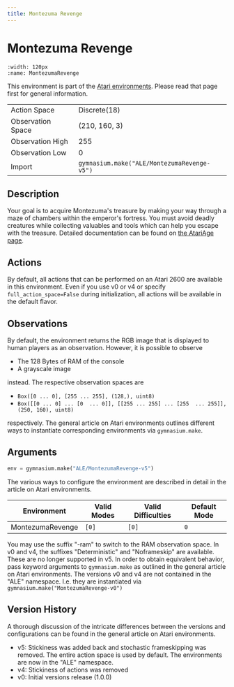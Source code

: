 ```yaml
---
title: Montezuma Revenge
---
```


# Montezuma Revenge

```{figure} ../../_static/videos/atari/montezuma_revenge.gif
:width: 120px
:name: MontezumaRevenge
```

This environment is part of the <a href='..'>Atari environments</a>. Please read that page first for general information.

|                   |                                             |
|-------------------|---------------------------------------------|
| Action Space      | Discrete(18)                                |
| Observation Space | (210, 160, 3)                               |
| Observation High  | 255                                         |
| Observation Low   | 0                                           |
| Import            | `gymnasium.make("ALE/MontezumaRevenge-v5")` |

## Description

Your goal is to acquire Montezuma's treasure by making your way through a maze of chambers within the emperor's fortress. You must avoid deadly creatures while collecting valuables and tools which can help you escape with the treasure. Detailed documentation can be found on [the AtariAge page](https://atariage.com/manual_html_page.php?SoftwareLabelID=310).

## Actions

By default, all actions that can be performed on an Atari 2600 are available in this environment.
Even if you use v0 or v4 or specify `full_action_space=False` during initialization, all actions
will be available in the default flavor.

## Observations

By default, the environment returns the RGB image that is displayed to human players as an observation. However, it is
possible to observe

- The 128 Bytes of RAM of the console
- A grayscale image

instead. The respective observation spaces are

- `Box([0 ... 0], [255 ... 255], (128,), uint8)`
- `Box([[0 ... 0]
 ...
 [0  ... 0]], [[255 ... 255]
 ...
 [255  ... 255]], (250, 160), uint8)
`

respectively. The general article on Atari environments outlines different ways to instantiate corresponding environments
via `gymnasium.make`.

## Arguments

```python
env = gymnasium.make("ALE/MontezumaRevenge-v5")
```

The various ways to configure the environment are described in detail in the article on Atari environments.

| Environment      | Valid Modes | Valid Difficulties | Default Mode |
|------------------|-------------|--------------------|--------------|
| MontezumaRevenge | `[0]`       | `[0]`              | `0`          |

You may use the suffix "-ram" to switch to the RAM observation space. In v0 and v4, the suffixes "Deterministic" and "Noframeskip"
are available. These are no longer supported in v5. In order to obtain equivalent behavior, pass keyword arguments to `gymnasium.make` as outlined in
the general article on Atari environments.
The versions v0 and v4 are not contained in the "ALE" namespace. I.e. they are instantiated via `gymnasium.make("MontezumaRevenge-v0")`

## Version History

A thorough discussion of the intricate differences between the versions and configurations can be found in the
general article on Atari environments.

* v5: Stickiness was added back and stochastic frameskipping was removed. The entire action space is used by default. The environments are now in the "ALE" namespace.
* v4: Stickiness of actions was removed
* v0: Initial versions release (1.0.0)
